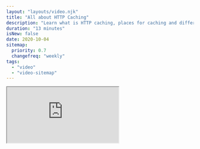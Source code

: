 ```yaml
---
layout: "layouts/video.njk"
title: "All about HTTP Caching"
description: "Learn what is HTTP caching, places for caching and different caching headers."
duration: "13 minutes"
isNew: false
date: 2020-10-04
sitemap:
  priority: 0.7
  changefreq: "weekly"
tags:
  - "video"
  - "video-sitemap"
---
```


<iframe class="w-full aspect-video mb-5" src="https://www.youtube.com/embed/HiBDZgTNpXY" title="All about HTTP Caching" />
